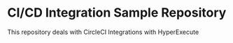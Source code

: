 # CI/CD Integration Sample Repository
This repository deals with CircleCI Integrations with HyperExecute

